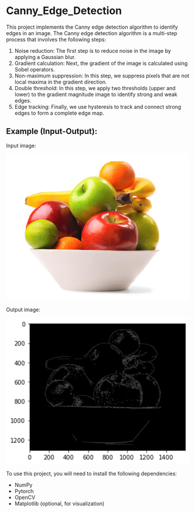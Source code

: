 # Canny_Edge_Detection

This project implements the Canny edge detection algorithm to identify edges in an image. The Canny edge detection algorithm is a multi-step process that involves the following steps:

1. Noise reduction: The first step is to reduce noise in the image by applying a Gaussian blur.
2. Gradient calculation: Next, the gradient of the image is calculated using Sobel operators.
3. Non-maximum suppression: In this step, we suppress pixels that are not local maxima in the gradient direction.
4. Double threshold: In this step, we apply two thresholds (upper and lower) to the gradient magnitude image to identify strong and weak edges.
5. Edge tracking: Finally, we use hysteresis to track and connect strong edges to form a complete edge map.

## Example (Input-Output):
Input image:

<img src="https://github.com/NimaVahdat/Canny_Edge_Detection/blob/main/Images/bowl-of-fruit.jpg" width="500" height="400">

Output image:

<img src="https://github.com/NimaVahdat/Canny_Edge_Detection/blob/main/Images/edges.png" width="500" height="400">

To use this project, you will need to install the following dependencies:

- NumPy
- Pytorch
- OpenCV
- Matplotlib (optional, for visualization)
